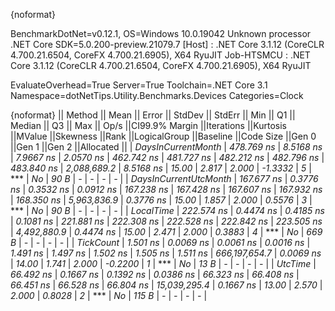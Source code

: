{noformat}

BenchmarkDotNet=v0.12.1, OS=Windows 10.0.19042
Unknown processor
.NET Core SDK=5.0.200-preview.21079.7
  [Host]     : .NET Core 3.1.12 (CoreCLR 4.700.21.6504, CoreFX 4.700.21.6905), X64 RyuJIT
  Job-HTSMCU : .NET Core 3.1.12 (CoreCLR 4.700.21.6504, CoreFX 4.700.21.6905), X64 RyuJIT

EvaluateOverhead=True  Server=True  Toolchain=.NET Core 3.1  
Namespace=dotNetTips.Utility.Benchmarks.Devices  Categories=Clock  

{noformat}
||               Method ||      Mean ||    Error ||   StdDev ||   StdErr ||       Min ||        Q1 ||    Median ||        Q3 ||       Max ||         Op/s ||CI99.9% Margin ||Iterations ||Kurtosis ||MValue ||Skewness ||Rank ||LogicalGroup ||Baseline ||Code Size ||Gen 0 ||Gen 1 ||Gen 2 ||Allocated ||
|    *DaysInCurrentMonth* | *478.769 ns* | *8.5168 ns* | *7.9667 ns* | *2.0570 ns* | *462.742 ns* | *481.727 ns* | *482.212 ns* | *482.796 ns* | *483.840 ns* |   *2,088,689.2* |      *8.5168 ns* |      *15.00* |    *2.817* |  *2.000* |  *-1.3332* |    *5* |            *** |       *No* |      *90 B* |     *-* |     *-* |     *-* |         *-* |
| *DaysInCurrentUtcMonth* | *167.677 ns* | *0.3776 ns* | *0.3532 ns* | *0.0912 ns* | *167.238 ns* | *167.428 ns* | *167.607 ns* | *167.932 ns* | *168.350 ns* |   *5,963,836.9* |      *0.3776 ns* |      *15.00* |    *1.857* |  *2.000* |   *0.5576* |    *3* |            *** |       *No* |      *90 B* |     *-* |     *-* |     *-* |         *-* |
|             *LocalTime* | *222.574 ns* | *0.4474 ns* | *0.4185 ns* | *0.1081 ns* | *221.881 ns* | *222.308 ns* | *222.528 ns* | *222.842 ns* | *223.505 ns* |   *4,492,880.9* |      *0.4474 ns* |      *15.00* |    *2.471* |  *2.000* |   *0.3883* |    *4* |            *** |       *No* |     *669 B* |     *-* |     *-* |     *-* |         *-* |
|             *TickCount* |   *1.501 ns* | *0.0069 ns* | *0.0061 ns* | *0.0016 ns* |   *1.491 ns* |   *1.497 ns* |   *1.502 ns* |   *1.505 ns* |   *1.511 ns* | *666,197,654.7* |      *0.0069 ns* |      *14.00* |    *1.741* |  *2.000* |  *-0.2200* |    *1* |            *** |       *No* |      *13 B* |     *-* |     *-* |     *-* |         *-* |
|               *UtcTime* |  *66.492 ns* | *0.1667 ns* | *0.1392 ns* | *0.0386 ns* |  *66.323 ns* |  *66.408 ns* |  *66.451 ns* |  *66.528 ns* |  *66.804 ns* |  *15,039,295.4* |      *0.1667 ns* |      *13.00* |    *2.570* |  *2.000* |   *0.8028* |    *2* |            *** |       *No* |     *115 B* |     *-* |     *-* |     *-* |         *-* |
